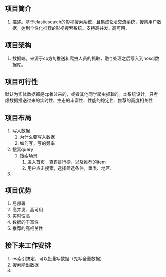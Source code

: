 ## 项目简介

1. 描述。基于elasticsearch的影视搜索系统，且集成论坛交流系统，搜集用户数据，达到个性化推荐的影视搜索系统。支持高并发、高可用、



## 项目架构

1. 数据端。来源于cp方的推送和爬虫人员的抓取，融合处理之后写入到nosql数据库。

## 项目可行性

默认为实体数据都是cp推过来的，或者其他同学爬虫抓取的。本系统设计，只考虑数据推送过来的实时性、生态的丰富性、性能的稳定性、推荐的高度相关性



## 项目布局

1. 写入数据
   1. 为什么要写入数据
   2. 如何写，写的频率
2. 搜索query
   1. 搜索场景
      1. 进入首页，查询排行榜，以及推荐的item
      2. 用户点击搜索，选择筛选条件，垂类、地区、
3. 



## 项目优势



1. 易部署
2. 高并发、高可用
3. 实时性高
4. 数据的丰富性
5. 推荐的高相关性

## 接下来工作安排

1. es索引搞定，可以批量写数据（先写全量数据）
2. 搜索能出数据
3. 